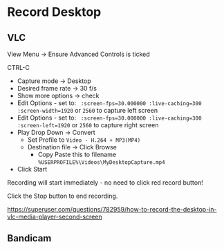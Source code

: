 # Record Desktop

## VLC
View Menu -> Ensure Advanced Controls is ticked

CTRL-C
* Capture mode -> Desktop
* Desired frame rate -> 30 f/s
* Show more options -> check
* Edit Options - set to: ` :screen-fps=30.000000 :live-caching=300 :screen-width=1920` or `2560` to capture left screen
* Edit Options - set to: ` :screen-fps=30.000000 :live-caching=300 :screen-left=1920` or `2560` to capture right screen
* Play Drop Down -> Convert
  * Set Profile to `Video - H.264 + MP3(MP4)`
  * Destination file -> Click Browse
    * Copy Paste this to filename `%USERPROFILE%\Videos\MyDesktopCapture.mp4`
* Click Start

Recording will start immediately - no need to click red record button!

Click the Stop button to end recording.

https://superuser.com/questions/782959/how-to-record-the-desktop-in-vlc-media-player-second-screen

## Bandicam



